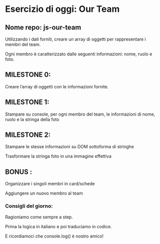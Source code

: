 # Esercizio di oggi: Our Team
## Nome repo: js-our-team

Utilizzando i dati forniti, creare un array di oggetti per rappresentare i membri del team.

Ogni membro è caratterizzato dalle seguenti informazioni: nome, ruolo e foto.

## MILESTONE 0:

Creare l’array di oggetti con le informazioni fornite.

## MILESTONE 1:

Stampare su console, per ogni membro del team, le informazioni di nome, ruolo e la stringa della foto

## MILESTONE 2:

Stampare le stesse informazioni su DOM sottoforma di stringhe

Trasformare la stringa foto in una immagine effettiva

## BONUS :

Organizzare i singoli membri in card/schede

Aggiungere un nuovo membro al team

### Consigli del giorno:

Ragioniamo come sempre a step.

Prima la logica in italiano e poi traduciamo in codice.

E ricordiamoci che console.log() è nostro amico!